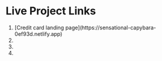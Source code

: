 # Live Project Links

<ol>
    <li>[Credit card landing page](https://sensational-capybara-0ef93d.netlify.app)</li>
    <li></li>
    <li></li>
    <li></li>
    
</ol>